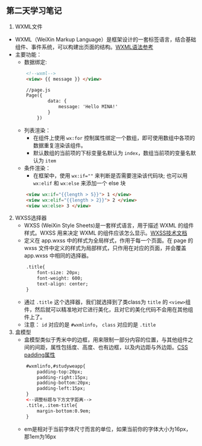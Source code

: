 ## 第二天学习笔记
1. WXML文件
* WXML（WeiXin Markup Language）是框架设计的一套标签语言，结合基础组件、事件系统，可以构建出页面的结构。[WXML语法参考](https://developers.weixin.qq.com/miniprogram/dev/reference/wxml/)
* 主要功能：
    - 数据绑定: 
    ```html
        <!--wxml-->
        <view> {{ message }} </view>
    ```
    ```html
        //page.js
        Page({
                data: {
                    message: 'Hello MINA!'
                }
            })
    ```
    - 列表渲染：
        * 在组件上使用 `wx:for` 控制属性绑定一个数组，即可使用数组中各项的数据重复渲染该组件。
        * 默认数组的当前项的下标变量名默认为 `index`，数组当前项的变量名默认为 `item`
    - 条件渲染：
        * 在框架中，使用 `wx:if=""` 来判断是否需要渲染该代码块; 也可以用 `wx:elif` 和 `wx:else` 来添加一个 else 块
    ```html
        <view wx:if="{{length > 5}}"> 1 </view>
        <view wx:elif="{{length > 2}}"> 2 </view>
        <view wx:else> 3 </view>
    ```
2. WXSS选择器
    * WXSS (WeiXin Style Sheets)是一套样式语言，用于描述 WXML 的组件样式。WXSS 用来决定 WXML 的组件应该怎么显示。[WXSS技术文档](https://developers.weixin.qq.com/miniprogram/dev/framework/view/wxss.html)
    * 定义在 app.wxss 中的样式为全局样式，作用于每一个页面。在 page 的 wxss 文件中定义的样式为局部样式，只作用在对应的页面，并会覆盖 app.wxss 中相同的选择器。
    ```html
        .title{
            font-size: 20px; 
            font-weight: 600;
            text-align: center;
        }
    ```
    * 通过 `.title` 这个选择器，我们就选择到了类class为 `title` 的 `<view>`组件，然后就可以精准地对它进行美化，且对它的美化代码不会用在其他组件上了。
    * 注意： `id` 对应的是 `#wxmlinfo`， `class` 对应的是 `.title`
3. 盒模型
    * 盒模型类似于秀米中的边框，用来限制一部分内容的位置，与其他组件之间的间距，属性包括度、高度、也有边框，以及内边距与外边距。[CSS padding属性](https://www.w3school.com.cn/cssref/pr_padding.asp)
    ```html
        #wxmlinfo,#studyweapp{
            padding-top:20px;
            padding-right:15px;
            padding-bottom:20px;
            padding-left:15px;
        }
        <--调整标题与下方文字距离-->
        .title,.item-title{
            margin-bottom:0.9em;
        }
    ```
    * em是相对于当前字体尺寸而言的单位，如果当前你的字体大小为16px，那1em为16px
    
